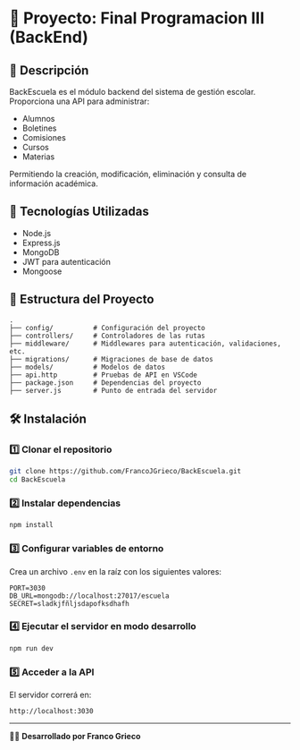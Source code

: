 # 📌 Proyecto: Final Programacion III (BackEnd)

## 📖 Descripción
BackEscuela es el módulo backend del sistema de gestión escolar. 
Proporciona una API para administrar:

- Alumnos
- Boletines
- Comisiones
- Cursos
- Materias

Permitiendo la creación, modificación, eliminación y consulta de información académica.

## 🚀 Tecnologías Utilizadas
- Node.js
- Express.js
- MongoDB
- JWT para autenticación
- Mongoose

## 📂 Estructura del Proyecto
```
.
├── config/          # Configuración del proyecto
├── controllers/     # Controladores de las rutas
├── middleware/      # Middlewares para autenticación, validaciones, etc.
├── migrations/      # Migraciones de base de datos
├── models/          # Modelos de datos
├── api.http         # Pruebas de API en VSCode
├── package.json     # Dependencias del proyecto
├── server.js        # Punto de entrada del servidor
```

## 🛠️ Instalación

### 1️⃣ Clonar el repositorio
```bash
git clone https://github.com/FrancoJGrieco/BackEscuela.git
cd BackEscuela
```

### 2️⃣ Instalar dependencias
```bash
npm install
```

### 3️⃣ Configurar variables de entorno
Crea un archivo `.env` en la raíz con los siguientes valores:
```
PORT=3030
DB_URL=mongodb://localhost:27017/escuela
SECRET=sladkjfñljsdapofksdhafh
```

### 4️⃣ Ejecutar el servidor en modo desarrollo
```bash
npm run dev
```

### 5️⃣ Acceder a la API
El servidor correrá en:
```
http://localhost:3030
```
---

👨‍💻 **Desarrollado por Franco Grieco**

